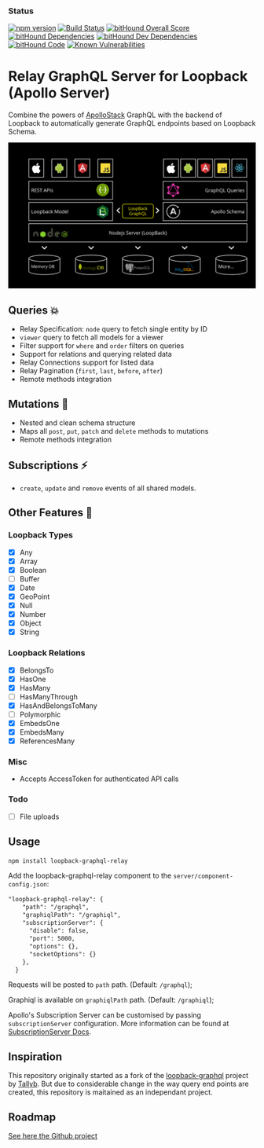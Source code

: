 
### Status
[![npm version](https://badge.fury.io/js/loopback-graphql-relay.svg)](https://badge.fury.io/js/loopback-graphql-relay) [![Build Status](https://travis-ci.org/BlueEastCode/loopback-graphql-relay.svg?branch=master)](https://travis-ci.org/BlueEastCode/loopback-graphql-relay) [![bitHound Overall Score](https://www.bithound.io/github/BlueEastCode/loopback-graphql-relay/badges/score.svg)](https://www.bithound.io/github/BlueEastCode/loopback-graphql-relay) [![bitHound Dependencies](https://www.bithound.io/github/BlueEastCode/loopback-graphql-relay/badges/dependencies.svg)](https://www.bithound.io/github/BlueEastCode/loopback-graphql-relay/develop/dependencies/npm) [![bitHound Dev Dependencies](https://www.bithound.io/github/BlueEastCode/loopback-graphql-relay/badges/devDependencies.svg)](https://www.bithound.io/github/BlueEastCode/loopback-graphql-relay/develop/dependencies/npm) [![bitHound Code](https://www.bithound.io/github/BlueEastCode/loopback-graphql-relay/badges/code.svg)](https://www.bithound.io/github/BlueEastCode/loopback-graphql-relay) [![Known Vulnerabilities](https://snyk.io/test/npm/loopback-graphql-relay/badge.svg)](https://snyk.io/test/npm/loopback-graphql-relay)

# Relay GraphQL Server for Loopback (Apollo Server)

Combine the powers of [ApolloStack](http://www.apollostack.com/) GraphQL with the backend of Loopback to automatically generate GraphQL endpoints based on Loopback Schema.

![Loopback Graphql](./resources/loopback-graphql.png?raw=true "LoopBack Apollo Architecture") 

## Queries 💥
- Relay Specification: `node` query to fetch single entity by ID
- `viewer` query to fetch all models for a viewer
- Filter support for `where` and `order` filters on queries
- Support for relations and querying related data
- Relay Connections support for listed data
- Relay Pagination (`first`, `last`, `before`, `after`)
- Remote methods integration

## Mutations 🎊
- Nested and clean schema structure
- Maps all `post`, `put`, `patch` and `delete` methods to mutations
- Remote methods integration

## Subscriptions ⚡️
- `create`, `update` and `remove` events of all shared models.

## Other Features 🎉
### Loopback Types
- [x] Any
- [x] Array
- [x] Boolean
- [ ] Buffer
- [x] Date
- [x] GeoPoint
- [x] Null
- [x] Number
- [x] Object
- [x] String

### Loopback Relations
- [x] BelongsTo
- [x] HasOne
- [x] HasMany
- [ ] HasManyThrough
- [x] HasAndBelongsToMany
- [ ] Polymorphic
- [x] EmbedsOne
- [x] EmbedsMany
- [x] ReferencesMany

### Misc
- Accepts AccessToken for authenticated API calls

### Todo
- [ ] File uploads


## Usage

```sh
npm install loopback-graphql-relay
```
Add the loopback-graphql-relay component to the `server/component-config.json`: 

```
"loopback-graphql-relay": {
    "path": "/graphql",
    "graphiqlPath": "/graphiql",
    "subscriptionServer": {
      "disable": false,
      "port": 5000,
      "options": {},
      "socketOptions": {}
    },
  }
```

Requests will be posted to `path` path. (Default: `/graphql`);

Graphiql is available on `graphiqlPath` path. (Default: `/graphiql`);

Apollo's Subscription Server can be customised by passing `subscriptionServer` configuration. More information can be found at [SubscriptionServer Docs](https://github.com/apollographql/subscriptions-transport-ws#subscriptionserver).

## Inspiration
This repository originally started as a fork of the [loopback-graphql](https://github.com/Tallyb/loopback-graphql) project by [Tallyb](https://github.com/Tallyb). But due to considerable change in the way query end points are created, this repository is maitained as an independant project.

## Roadmap
[See here the Github project](https://github.com/BlueEastCode/loopback-graphql-relay/projects)
